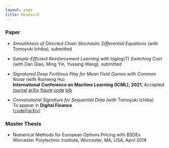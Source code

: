 ```yaml
---
layout: page
title: Research
---
```

### Paper
* *Smoothness of Directed Chain Stochastic Differential Equations* (with Tomoyuki Ichiba), submitted

* *Sample-Efficient Reinforcement Learning with* loglog(T) *Switching Cost* (with Dan Qiao, Ming Yin, Yuxiang Wang), submitted


* *Signatured Deep Fictitious Play for Mean Field Games with Common Noise* (with Ruimeng Hu)\
  **International Conference on Machine Learning (ICML), 2021**, Accepted\
  [<span class="label label-default">journal</span>](http://proceedings.mlr.press/v139/min21a.html) 
  [<span class="label label-default">arXiv</span>](https://arxiv.org/abs/2106.03272) 
  [<span class="label label-grey">figure</span>](SigDFP_icml.png) 
  [<span class="label label-grey">code</span>](https://github.com/mmin0/SigDFP) 
  [<span class="label label-grey">bib</span>](pmlr-v139-min21a.bib)
  
* *Convolutional Signature for Sequential Data* (with Tomoyuki Ichiba) \
  To appear in **Digital Finance** \
  \[[code](https://github.com/mmin0/CNNSig)\]\[[arXiv](https://arxiv.org/abs/2009.06719)\]


### Master Thesis
* Numerical Methods for European Options Pricing with BSDEs  
Worcester Polytechnic Institute, Worcester, MA, USA, April 2018 


